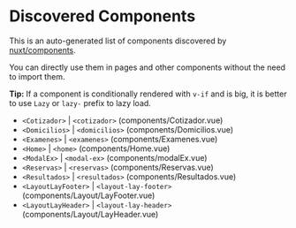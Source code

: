 # Discovered Components

This is an auto-generated list of components discovered by [nuxt/components](https://github.com/nuxt/components).

You can directly use them in pages and other components without the need to import them.

**Tip:** If a component is conditionally rendered with `v-if` and is big, it is better to use `Lazy` or `lazy-` prefix to lazy load.

- `<Cotizador>` | `<cotizador>` (components/Cotizador.vue)
- `<Domicilios>` | `<domicilios>` (components/Domicilios.vue)
- `<Examenes>` | `<examenes>` (components/Examenes.vue)
- `<Home>` | `<home>` (components/Home.vue)
- `<ModalEx>` | `<modal-ex>` (components/modalEx.vue)
- `<Reservas>` | `<reservas>` (components/Reservas.vue)
- `<Resultados>` | `<resultados>` (components/Resultados.vue)
- `<LayoutLayFooter>` | `<layout-lay-footer>` (components/Layout/LayFooter.vue)
- `<LayoutLayHeader>` | `<layout-lay-header>` (components/Layout/LayHeader.vue)
